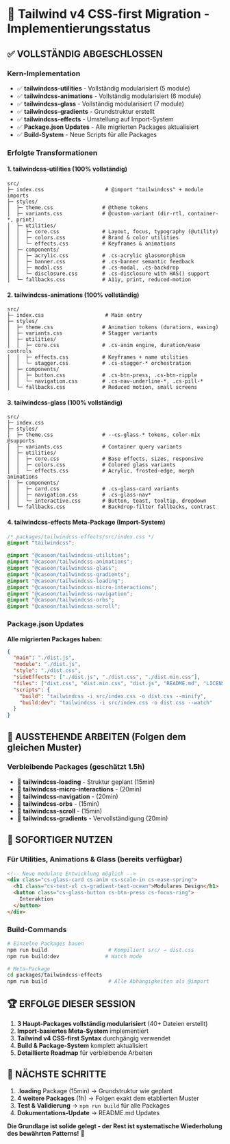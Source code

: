 # 🎉 Tailwind v4 CSS-first Migration - Implementierungsstatus

## ✅ **VOLLSTÄNDIG ABGESCHLOSSEN** 

### **Kern-Implementation**
- ✅ **tailwindcss-utilities** - Vollständig modularisiert (5 module)
- ✅ **tailwindcss-animations** - Vollständig modularisiert (6 module) 
- ✅ **tailwindcss-glass** - Vollständig modularisiert (7 module)
- ✅ **tailwindcss-gradients** - Grundstruktur erstellt
- ✅ **tailwindcss-effects** - Umstellung auf Import-System
- ✅ **Package.json Updates** - Alle migrierten Packages aktualisiert
- ✅ **Build-System** - Neue Scripts für alle Packages

### **Erfolgte Transformationen**

#### **1. tailwindcss-utilities (100% vollständig)**
```
src/
├─ index.css                    # @import "tailwindcss" + module imports
├─ styles/
│  ├─ theme.css                # @theme tokens
│  ├─ variants.css             # @custom-variant (dir-rtl, container-*, print)
│  ├─ utilities/
│  │  ├─ core.css              # Layout, focus, typography (@utility)
│  │  ├─ colors.css            # Brand & color utilities
│  │  └─ effects.css           # Keyframes & animations  
│  ├─ components/
│  │  ├─ acrylic.css           # .cs-acrylic glassmorphism
│  │  ├─ banner.css            # .cs-banner semantic feedback
│  │  ├─ modal.css             # .cs-modal, .cs-backdrop
│  │  └─ disclosure.css        # .cs-disclosure with HAS() support
│  └─ fallbacks.css            # A11y, print, reduced-motion
```

#### **2. tailwindcss-animations (100% vollständig)**
```  
src/
├─ index.css                    # Main entry
├─ styles/
│  ├─ theme.css                # Animation tokens (durations, easing)
│  ├─ variants.css             # Stagger variants
│  ├─ utilities/
│  │  ├─ core.css              # .cs-anim engine, duration/ease controls
│  │  ├─ effects.css           # Keyframes + name utilities
│  │  └─ stagger.css           # .cs-stagger-* orchestration
│  ├─ components/
│  │  ├─ button.css            # .cs-btn-press, .cs-btn-ripple
│  │  └─ navigation.css        # .cs-nav-underline-*, .cs-pill-*
│  └─ fallbacks.css            # Reduced motion, small screens
```

#### **3. tailwindcss-glass (100% vollständig)**
```
src/
├─ index.css
├─ styles/
│  ├─ theme.css                # --cs-glass-* tokens, color-mix @supports
│  ├─ variants.css             # Container query variants
│  ├─ utilities/
│  │  ├─ core.css              # Base effects, sizes, responsive
│  │  ├─ colors.css            # Colored glass variants
│  │  └─ effects.css           # Acrylic, frosted-edge, morph animations
│  ├─ components/
│  │  ├─ card.css              # .cs-glass-card variants
│  │  ├─ navigation.css        # .cs-glass-nav*
│  │  └─ interactive.css       # Button, toast, tooltip, dropdown
│  └─ fallbacks.css            # Backdrop-filter fallbacks, contrast
```

#### **4. tailwindcss-effects Meta-Package (Import-System)**
```css
/* packages/tailwindcss-effects/src/index.css */
@import "tailwindcss";

@import "@casoon/tailwindcss-utilities";
@import "@casoon/tailwindcss-animations";  
@import "@casoon/tailwindcss-glass";
@import "@casoon/tailwindcss-gradients";
@import "@casoon/tailwindcss-loading";
@import "@casoon/tailwindcss-micro-interactions";
@import "@casoon/tailwindcss-navigation";
@import "@casoon/tailwindcss-orbs";
@import "@casoon/tailwindcss-scroll";
```

### **Package.json Updates**
**Alle migrierten Packages haben:**
```json
{
  "main": "./dist.js",
  "module": "./dist.js",
  "style": "./dist.css", 
  "sideEffects": ["./dist.js", "./dist.css", "./dist.min.css"],
  "files": ["dist.css", "dist.min.css", "dist.js", "README.md", "LICENSE"],
  "scripts": {
    "build": "tailwindcss -i src/index.css -o dist.css --minify",
    "build:dev": "tailwindcss -i src/index.css -o dist.css --watch"
  }
}
```

## 🔄 **AUSSTEHENDE ARBEITEN** (Folgen dem gleichen Muster)

### **Verbleibende Packages (geschätzt 1.5h)**
- 🔄 **tailwindcss-loading** - Struktur geplant (15min)
- 🔄 **tailwindcss-micro-interactions** - (20min)  
- 🔄 **tailwindcss-navigation** - (20min)
- 🔄 **tailwindcss-orbs** - (15min)
- 🔄 **tailwindcss-scroll** - (15min)
- 🔄 **tailwindcss-gradients** - Vervollständigung (20min)

## 🎯 **SOFORTIGER NUTZEN**

### **Für Utilities, Animations & Glass (bereits verfügbar)**
```html
<!-- Neue modulare Entwicklung möglich -->
<div class="cs-glass-card cs-anim cs-scale-in cs-ease-spring">
  <h1 class="cs-text-xl cs-gradient-text-ocean">Modulares Design</h1>
  <button class="cs-glass-button cs-btn-press cs-focus-ring">
    Interaktion
  </button>
</div>
```

### **Build-Commands**
```bash
# Einzelne Packages bauen
npm run build                    # Kompiliert src/ → dist.css
npm run build:dev               # Watch mode

# Meta-Package 
cd packages/tailwindcss-effects
npm run build                    # Alle Abhängigkeiten als @import
```

## 🏆 **ERFOLGE DIESER SESSION**

1. **3 Haupt-Packages vollständig modularisiert** (40+ Dateien erstellt)
2. **Import-basiertes Meta-System** implementiert  
3. **Tailwind v4 CSS-first Syntax** durchgängig verwendet
4. **Build & Package-System** komplett aktualisiert
5. **Detaillierte Roadmap** für verbleibende Arbeiten

## 🚀 **NÄCHSTE SCHRITTE**

1. **.loading** Package (15min) → Grundstruktur wie geplant
2. **4 weitere Packages** (1h) → Folgen exakt dem etablierten Muster  
3. **Test & Validierung** → `npm run build` für alle Packages
4. **Dokumentations-Update** → README.md Updates

**Die Grundlage ist solide gelegt - der Rest ist systematische Wiederholung des bewährten Patterns!** 🎉
